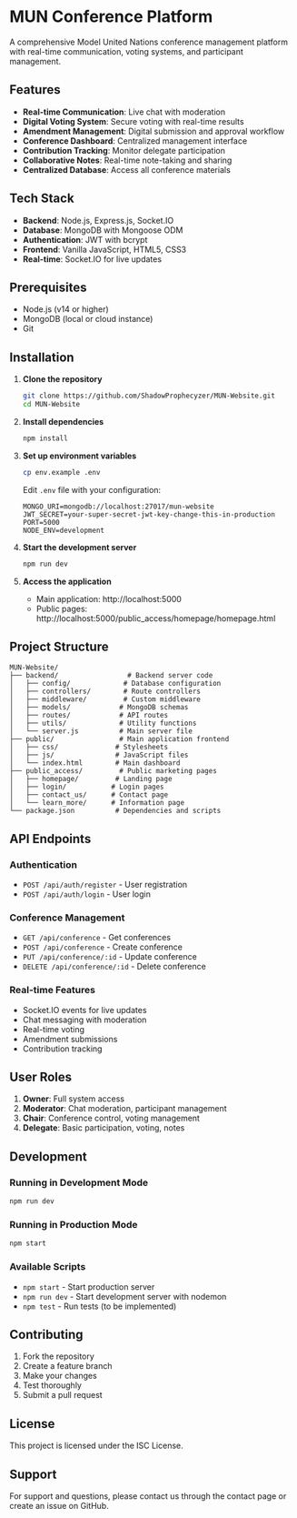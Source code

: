 # MUN Conference Platform

A comprehensive Model United Nations conference management platform with real-time communication, voting systems, and participant management.

## Features

- **Real-time Communication**: Live chat with moderation
- **Digital Voting System**: Secure voting with real-time results
- **Amendment Management**: Digital submission and approval workflow
- **Conference Dashboard**: Centralized management interface
- **Contribution Tracking**: Monitor delegate participation
- **Collaborative Notes**: Real-time note-taking and sharing
- **Centralized Database**: Access all conference materials

## Tech Stack

- **Backend**: Node.js, Express.js, Socket.IO
- **Database**: MongoDB with Mongoose ODM
- **Authentication**: JWT with bcrypt
- **Frontend**: Vanilla JavaScript, HTML5, CSS3
- **Real-time**: Socket.IO for live updates

## Prerequisites

- Node.js (v14 or higher)
- MongoDB (local or cloud instance)
- Git

## Installation

1. **Clone the repository**
   ```bash
   git clone https://github.com/ShadowProphecyzer/MUN-Website.git
   cd MUN-Website
   ```

2. **Install dependencies**
   ```bash
   npm install
   ```

3. **Set up environment variables**
   ```bash
   cp env.example .env
   ```
   
   Edit `.env` file with your configuration:
   ```env
   MONGO_URI=mongodb://localhost:27017/mun-website
   JWT_SECRET=your-super-secret-jwt-key-change-this-in-production
   PORT=5000
   NODE_ENV=development
   ```

4. **Start the development server**
   ```bash
   npm run dev
   ```

5. **Access the application**
   - Main application: http://localhost:5000
   - Public pages: http://localhost:5000/public_access/homepage/homepage.html

## Project Structure

```
MUN-Website/
├── backend/                 # Backend server code
│   ├── config/             # Database configuration
│   ├── controllers/        # Route controllers
│   ├── middleware/         # Custom middleware
│   ├── models/            # MongoDB schemas
│   ├── routes/            # API routes
│   ├── utils/             # Utility functions
│   └── server.js          # Main server file
├── public/                # Main application frontend
│   ├── css/              # Stylesheets
│   ├── js/               # JavaScript files
│   └── index.html        # Main dashboard
├── public_access/         # Public marketing pages
│   ├── homepage/         # Landing page
│   ├── login/           # Login pages
│   ├── contact_us/      # Contact page
│   └── learn_more/      # Information page
└── package.json          # Dependencies and scripts
```

## API Endpoints

### Authentication
- `POST /api/auth/register` - User registration
- `POST /api/auth/login` - User login

### Conference Management
- `GET /api/conference` - Get conferences
- `POST /api/conference` - Create conference
- `PUT /api/conference/:id` - Update conference
- `DELETE /api/conference/:id` - Delete conference

### Real-time Features
- Socket.IO events for live updates
- Chat messaging with moderation
- Real-time voting
- Amendment submissions
- Contribution tracking

## User Roles

1. **Owner**: Full system access
2. **Moderator**: Chat moderation, participant management
3. **Chair**: Conference control, voting management
4. **Delegate**: Basic participation, voting, notes

## Development

### Running in Development Mode
```bash
npm run dev
```

### Running in Production Mode
```bash
npm start
```

### Available Scripts
- `npm start` - Start production server
- `npm run dev` - Start development server with nodemon
- `npm test` - Run tests (to be implemented)

## Contributing

1. Fork the repository
2. Create a feature branch
3. Make your changes
4. Test thoroughly
5. Submit a pull request

## License

This project is licensed under the ISC License.

## Support

For support and questions, please contact us through the contact page or create an issue on GitHub.
